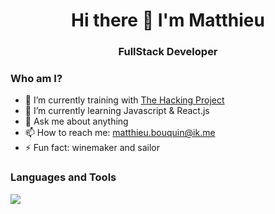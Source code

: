 <h1 align="center"> Hi there 👋 I'm Matthieu</h1>

<h3 align="center">FullStack Developer</h3>

<h3>Who am I?</h3>

- 🔭 I’m currently training with [The Hacking Project](https://www.thehackingproject.org/parcours/developpeur-web)
- 🌱 I’m currently learning Javascript & React.js 
- 💬 Ask me about anything
- 📫 How to reach me: matthieu.bouquin@ik.me
- ⚡ Fun fact: winemaker and sailor

<h3>Languages and Tools</h3>
<a href="https://skillicons.dev">
    <img src="https://skillicons.dev/icons?i=html,css,bootstrap,tailwind,js,nodejs,react,ruby,rails,postgres,git,github,heroku,figma,linux" />
</a>
 
